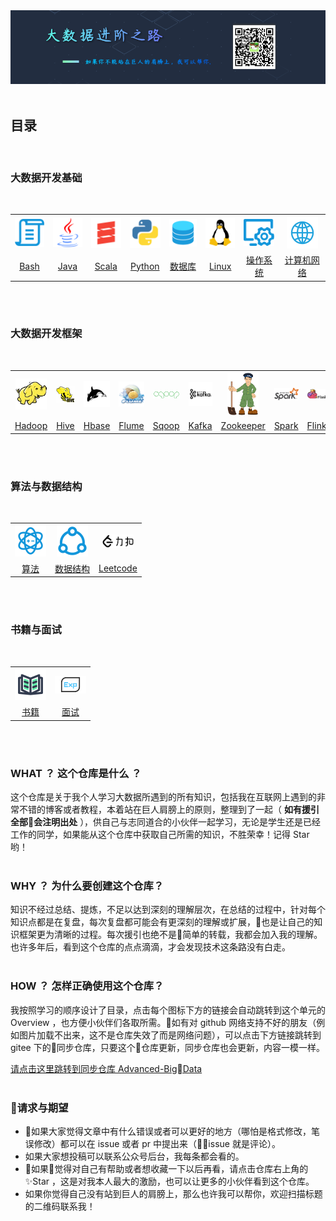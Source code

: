 <div align="center">
    <img src="picture/README_TITLE.png">
</div>
<br />

## 目录
<br />

### 大数据开发基础
<br />
<table>
    <tr>
        <th><img width="50px" src="picture/icon/Bash.png"></th>
        <th><img width="50px" src="picture/icon/Java.png"></th>
        <th><img width="50px" src="picture/icon/Scala.png"></th>
        <th><img width="50px" src="picture/icon/Python.png"></th>
        <th><img width="50px" src="picture/icon/数据库.png"></th>
        <th><img width="50px" src="picture/icon/Linux.png"></th>
        <th><img width="50px" src="picture/icon/操作系统.png"></th>
        <th><img width="50px" src="picture/icon/计算机网络.png"></th>
    </tr>
    <tr>
        <td align="center"><a href="#">Bash</a></td>
        <td align="center"><a href="#">Java</a></td>
        <td align="center"><a href="#">Scala</a></td>
        <td align="center"><a href="#">Python</a></td>
        <td align="center"><a href="#">数据库</a></td>
        <td align="center"><a href="#">Linux</a></td>
        <td align="center"><a href="#">操作系统</a></td>
        <td align="center"><a href="#">计算机网络</a></td>
    </tr>
</table>
<br />
<br />

### 大数据开发框架
<br />
<table>
    <tr>
        <th><img width="50px" src="picture/icon/Hadoop.png"></th>
        <th><img width="50px" src="picture/icon/Hive.png"></th>
        <th><img width="50px" src="picture/icon/Hbase.png"></th>
        <th><img width="50px" src="picture/icon/Flume.png"></th>
        <th><img width="50px" src="picture/icon/Sqoop.png"></th>
        <th><img width="50px" src="picture/icon/Kafka.png"></th>
        <th><img width="50px" src="picture/icon/Zookeeper.png"></th>
        <th><img width="50px" src="picture/icon/Spark.png"></th>
        <th><img width="50px" src="picture/icon/Flink.png"></th>
    </tr>
    <tr>
        <td align="center"><a href="#">Hadoop</a></td>
        <td align="center"><a href="#">Hive</a></td>
        <td align="center"><a href="#">Hbase</a></td>
        <td align="center"><a href="#">Flume</a></td>
        <td align="center"><a href="#">Sqoop</a></td>
        <td align="center"><a href="#">Kafka</a></td>
        <td align="center"><a href="#">Zookeeper</a></td>
        <td align="center"><a href="#">Spark</a></td>
        <td align="center"><a href="#">Flink</a></td>
    </tr>
</table>
<br />
<br />

### 算法与数据结构
<br />
<table>
    <tr>
        <th><img width="50px" src="picture/icon/算法.png"></th>
        <th><img width="50px" src="picture/icon/数据结构.png"></th>
        <th><img width="50px" src="picture/icon/Leetcode.png"></th>
    </tr>
    <tr>
        <td align="center"><a href="#">算法</a></td>
        <td align="center"><a href="#">数据结构</a></td>
        <td align="center"><a href="#">Leetcode</a></td>
    </tr>
</table>
<br />
<br />

### 书籍与面试
<br />
<table>
    <tr>
        <th><img width="50px" src="picture/icon/书籍.png"></th>
        <th><img width="50px" src="picture/icon/面试.png"></th>
    </tr>
    <tr>
        <td align="center"><a href="#">书籍</a></td>
        <td align="center"><a href="#">面试</a></td>
    </tr>
</table>
<br />
<br />


### WHAT ？ 这个仓库是什么 ？
这个仓库是关于我个人学习大数据所遇到的所有知识，包括我在互联网上遇到的非常不错的博客或者教程，本着站在巨人肩膀上的原则，整理到了一起（ **如有援引全部会注明出处** ），供自己与志同道合的小伙伴一起学习，无论是学生还是已经工作的同学，如果能从这个仓库中获取自己所需的知识，不胜荣幸！记得 Star 哟！
<br />
<br />

### WHY ？ 为什么要创建这个仓库？
知识不经过总结、提炼，不足以达到深刻的理解层次，在总结的过程中，针对每个知识点都是在复盘，每次复盘都可能会有更深刻的理解或扩展，也是让自己的知识框架更为清晰的过程。每次援引也绝不是简单的转载，我都会加入我的理解。也许多年后，看到这个仓库的点点滴滴，才会发现技术这条路没有白走。
<br />
<br />

### HOW ？ 怎样正确使用这个仓库？
我按照学习的顺序设计了目录，点击每个图标下方的链接会自动跳转到这个单元的 Overview ，也方便小伙伴们各取所需。如有对 github 网络支持不好的朋友（例如图片加载不出来，这不是仓库失效了而是网络问题），可以点击下方链接跳转到 gitee 下的同步仓库，只要这个仓库更新，同步仓库也会更新，内容一模一样。

[请点击这里跳转到同步仓库 Advanced-BigData](https://gitee.com/brucewong96/Advanced-BigData)
<br />
<br />
### 请求与期望
- 如果大家觉得文章中有什么错误或者可以更好的地方（哪怕是格式修改，笔误修改）都可以在 issue 或者 pr 中提出来（issue 就是评论）。
- 如果大家想投稿可以联系公众号后台，我每条都会看的。
- 如果觉得对自己有帮助或者想收藏一下以后再看，请点击仓库右上角的 ✨Star ，这是对我本人最大的激励，也可以让更多的小伙伴看到这个仓库。
- 如果你觉得自己没有站到巨人的肩膀上，那么也许我可以帮你，欢迎扫描标题的二维码联系我！



